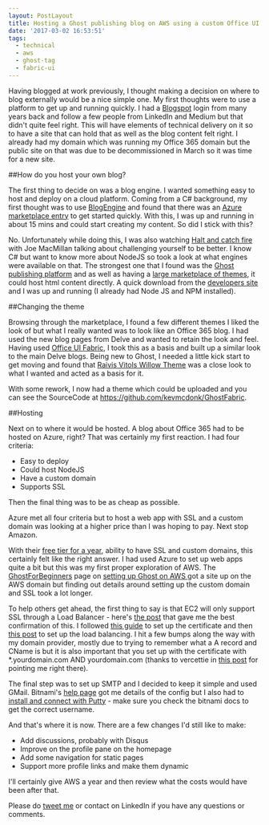 ```yaml
---
layout: PostLayout
title: Hosting a Ghost publishing blog on AWS using a custom Office UI Fabric theme
date: '2017-03-02 16:53:51'
tags:
  - technical
  - aws
  - ghost-tag
  - fabric-ui
---
```


Having blogged at work previously, I thought making a decision on where to blog externally would be a nice simple one. My first thoughts were to use a platform to get up and running quickly. I had a [Blogspot](https://www.blogger.com) login from many years back and follow a few people from LinkedIn and Medium but that didn't quite feel right. This will have elements of technical delivery on it so to have a site that can hold that as well as the blog content felt right. I already had my domain which was running my Office 365 domain but the public site on that was due to be decommissioned in March so it was time for a new site.

##How do you host your own blog?

The first thing to decide on was a blog engine. I wanted something easy to host and deploy on a cloud platform. Coming from a C# background, my first thought was to use [BlogEngine](http://www.dotnetblogengine.net) and found that there was an [Azure marketplace entry](https://azuremarketplace.microsoft.com/en-us/marketplace/apps/BlogEngineNET.BlogEngineNET) to get started quickly. With this, I was up and running in about 15 mins and could start creating my content. So did I stick with this?

No. Unfortunately while doing this, I was also watching [Halt and catch fire](http://www.amc.com/shows/halt-and-catch-fire) with Joe MacMillan talking about challenging yourself to be better. I know C# but want to know more about NodeJS so took a look at what engines were available on that. The strongest one that I found was the [Ghost publishing platform](https://ghost.org/) and as well as having a [large marketplace of themes](http://marketplace.ghost.org), it could host html content directly. A quick download from the [developers site](https://ghost.org/developers/) and I was up and running (I already had Node JS and NPM installed).

##Changing the theme

Browsing through the marketplace, I found a few different themes I liked the look of but what I really wanted was to look like an Office 365 blog. I had used the new blog pages from Delve and wanted to retain the look and feel. Having used [Office UI Fabric](https://dev.office.com/fabric), I took this as a basis and built up a similar look to the main Delve blogs. Being new to Ghost, I needed a little kick start to get moving and found that [Raivis Vitols Willow Theme](https://github.com/raivis-vitols/ghost-theme-willow) was a close look to what I wanted and acted as a basis for it.

With some rework, I now had a theme which could be uploaded and you can see the SourceCode at https://github.com/kevmcdonk/GhostFabric.

##Hosting

Next on to where it would be hosted. A blog about Office 365 had to be hosted on Azure, right? That was certainly my first reaction. I had four criteria:

- Easy to deploy
- Could host NodeJS
- Have a custom domain
- Supports SSL

Then the final thing was to be as cheap as possible.

Azure met all four criteria but to host a web app with SSL and a custom domain was looking at a higher price than I was hoping to pay. Next stop Amazon.

With their [free tier for a year](https://aws.amazon.com/free/), ability to have SSL and custom domains, this certainly felt like the right answer. I had used Azure to set up web apps quite a bit but this was my first proper exploration of AWS. The [GhostForBeginners](https://www.ghostforbeginners.com/) page on [setting up Ghost on AWS ](https://www.ghostforbeginners.com/how-to-setup-an-amazon-ec2-instance-to-host-ghost-for-free/) got a site up on the AWS domain but finding out details around setting up the custom domain and SSL took a lot longer.

To help others get ahead, the first thing to say is that EC2 will only support SSL through a Load Balancer - here's [the post](http://serverfault.com/questions/560552/how-to-forward-godaddy-domain-to-ec2-load-balancer) that gave me the best confirmation of this. I followed [this guide](https://aws.amazon.com/blogs/aws/new-aws-certificate-manager-deploy-ssltls-based-apps-on-aws/) to set up the certificate and then [this post](https://aws.amazon.com/elasticloadbalancing/applicationloadbalancer/getting-started/) to set up the load balancing. I hit a few bumps along the way with my domain provider, mostly due to trying to remember what a A record and CName is but it is also important that you set up with the certificate with \*.yourdomain.com AND yourdomain.com (thanks to vercettie in [this post](https://forums.aws.amazon.com/thread.jspa?threadID=226133) for pointing me right there).

The final step was to set up SMTP and I decided to keep it simple and used GMail. Bitnami's [help page](https://docs.bitnami.com/aws/apps/ghost/#how-to-configure-outbound-email-settings) got me details of the config but I also had to [install and connect with Putty](https://docs.aws.amazon.com/AWSEC2/latest/UserGuide/putty.html?icmpid=docs_ec2_console) - make sure you check the bitnami docs to get the correct username.

And that's where it is now. There are a few changes I'd still like to make:

- Add discussions, probably with Disqus
- Improve on the profile pane on the homepage
- Add some navigation for static pages
- Support more profile links and make them dynamic

I'll certainly give AWS a year and then review what the costs would have been after that.

Please do [tweet me](https://twitter.com/kevmcdonk) or contact on LinkedIn if you have any questions or comments.
